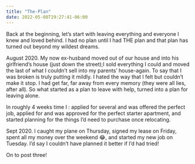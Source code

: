 ```yaml
---
title: "The-Plan"
date: 2022-05-08T19:27:41-06:00
---
```


Back at the beginning, let’s start with leaving everything and everyone I knew and loved behind. I had no plan until I had THE plan and that plan has turned out beyond my wildest dreams. 

August 2020. My now ex-husband moved out of our house and into his girlfriend’s house (just down the street);I sold everything I could and moved the last of what I couldn’t sell into my parents’ house-again. To say that I was broken is truly putting it mildly. I hated the way that I felt but couldn’t make it stop. I had get far, far away from every memory (they were all lies, after all). So what started as a plan to leave with help, turned into a plan for leaving alone. 

In roughly 4 weeks time I : applied for several and was offered the perfect job, applied for and was approved for the perfect starter apartment, and started planning for the things I’d need to purchase once relocating. 

Sept 2020. I caught my plane on Thursday, signed my lease on Friday, spent all my money over the weekend 😂, and started my new job on Tuesday. I’d say I couldn’t have planned it better if I’d had tried!

On to post three!
